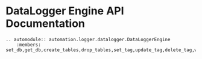 # DataLogger Engine  API Documentation

```{eval-rst}
.. automodule:: automation.logger.datalogger.DataLoggerEngine
    :members: set_db,get_db,create_tables,drop_tables,set_tag,update_tag,delete_tag,write_tag,write_tags,read_tag,request,response